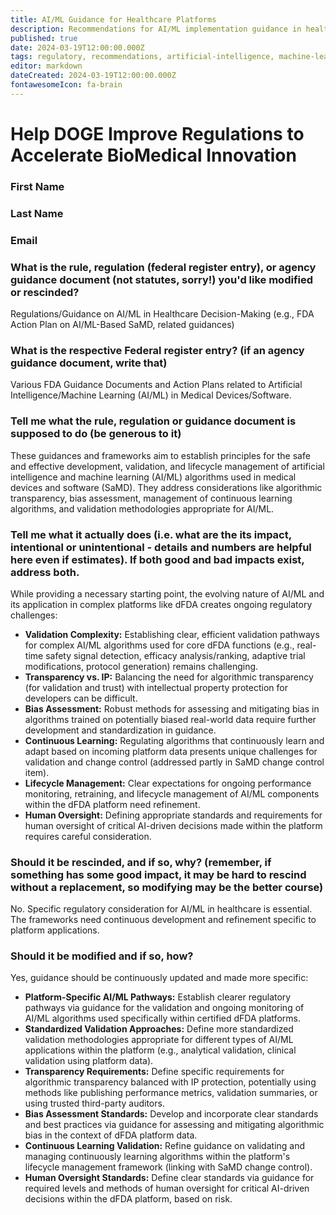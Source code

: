 ```yaml
---
title: AI/ML Guidance for Healthcare Platforms
description: Recommendations for AI/ML implementation guidance in healthcare platforms including dFDA
published: true
date: 2024-03-19T12:00:00.000Z
tags: regulatory, recommendations, artificial-intelligence, machine-learning, healthcare
editor: markdown
dateCreated: 2024-03-19T12:00:00.000Z
fontawesomeIcon: fa-brain
---
```


# Help DOGE Improve Regulations to Accelerate BioMedical Innovation

### First Name

### Last Name

### Email

### What is the rule, regulation (federal register entry), or agency guidance document (not statutes, sorry!) you'd like modified or rescinded?

Regulations/Guidance on AI/ML in Healthcare Decision-Making (e.g., FDA Action Plan on AI/ML-Based SaMD, related guidances)

### What is the respective Federal register entry? (if an agency guidance document, write that)

Various FDA Guidance Documents and Action Plans related to Artificial Intelligence/Machine Learning (AI/ML) in Medical Devices/Software.

### Tell me what the rule, regulation or guidance document is supposed to do (be generous to it)

These guidances and frameworks aim to establish principles for the safe and effective development, validation, and lifecycle management of artificial intelligence and machine learning (AI/ML) algorithms used in medical devices and software (SaMD). They address considerations like algorithmic transparency, bias assessment, management of continuous learning algorithms, and validation methodologies appropriate for AI/ML.

### Tell me what it actually does (i.e. what are the its impact, intentional or unintentional - details and numbers are helpful here even if estimates). If both good and bad impacts exist, address both.

While providing a necessary starting point, the evolving nature of AI/ML and its application in complex platforms like dFDA creates ongoing regulatory challenges:
*   **Validation Complexity:** Establishing clear, efficient validation pathways for complex AI/ML algorithms used for core dFDA functions (e.g., real-time safety signal detection, efficacy analysis/ranking, adaptive trial modifications, protocol generation) remains challenging.
*   **Transparency vs. IP:** Balancing the need for algorithmic transparency (for validation and trust) with intellectual property protection for developers can be difficult.
*   **Bias Assessment:** Robust methods for assessing and mitigating bias in algorithms trained on potentially biased real-world data require further development and standardization in guidance.
*   **Continuous Learning:** Regulating algorithms that continuously learn and adapt based on incoming platform data presents unique challenges for validation and change control (addressed partly in SaMD change control item).
*   **Lifecycle Management:** Clear expectations for ongoing performance monitoring, retraining, and lifecycle management of AI/ML components within the dFDA platform need refinement.
*   **Human Oversight:** Defining appropriate standards and requirements for human oversight of critical AI-driven decisions made within the platform requires careful consideration.

### Should it be rescinded, and if so, why? (remember, if something has some good impact, it may be hard to rescind without a replacement, so modifying may be the better course)

No. Specific regulatory consideration for AI/ML in healthcare is essential. The frameworks need continuous development and refinement specific to platform applications.

### Should it be modified and if so, how?

Yes, guidance should be continuously updated and made more specific:
*   **Platform-Specific AI/ML Pathways:** Establish clearer regulatory pathways via guidance for the validation and ongoing monitoring of AI/ML algorithms used specifically within certified dFDA platforms.
*   **Standardized Validation Approaches:** Define more standardized validation methodologies appropriate for different types of AI/ML applications within the platform (e.g., analytical validation, clinical validation using platform data).
*   **Transparency Requirements:** Define specific requirements for algorithmic transparency balanced with IP protection, potentially using methods like publishing performance metrics, validation summaries, or using trusted third-party auditors.
*   **Bias Assessment Standards:** Develop and incorporate clear standards and best practices via guidance for assessing and mitigating algorithmic bias in the context of dFDA platform data.
*   **Continuous Learning Validation:** Refine guidance on validating and managing continuously learning algorithms within the platform's lifecycle management framework (linking with SaMD change control).
*   **Human Oversight Standards:** Define clear standards via guidance for required levels and methods of human oversight for critical AI-driven decisions within the dFDA platform, based on risk. 